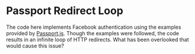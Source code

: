 Passport Redirect Loop
======================
The code here implements Facebook authentication using the examples provided by [Passport.js](http://passportjs.org/guide/facebook/). Though the examples were followed, the code results in an infinite loop of HTTP redirects. What has been overlooked that would cause this issue?

